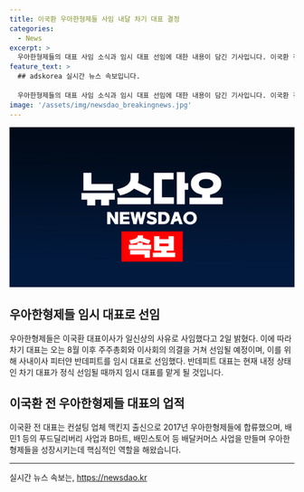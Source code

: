 ```yaml
---
title: 이국환 우아한형제들 사임 내달 차기 대표 결정
categories:
  - News
excerpt: >
  우아한형제들의 대표 사임 소식과 임시 대표 선임에 대한 내용이 담긴 기사입니다. 이국환 전 대표의 사임으로 이사회가 열리고 임시 대표가 선임되었으며, 내정 상태인 차기 대표는 8월 이후 주주총회와 이사회를 거쳐 선임될 예정이라고 합니다. 또한, 사내이사 피터얀 반데피트가 임시 대표로 선임되었는데, 이 전 대표는 우아한형제들을 성장시키는 핵심 역할을 했던 인물로 소개되었습니다.
feature_text: >
  ## adskorea 실시간 뉴스 속보입니다.

  우아한형제들의 대표 사임 소식과 임시 대표 선임에 대한 내용이 담긴 기사입니다. 이국환 전 대표의 사임으로 이사회가 열리고 임시 대표가 선임되었으며, 내정 상태인 차기 대표는 8월 이후 주주총회와 이사회를 거쳐 선임될 예정이라고 합니다. 또한, 사내이사 피터얀 반데피트가 임시 대표로 선임되었는데, 이 전 대표는 우아한형제들을 성장시키는 핵심 역할을 했던 인물로 소개되었습니다.
image: '/assets/img/newsdao_breakingnews.jpg'
---
```


<p><img src="/assets/img/newsdao_breakingnews.jpg" alt="adskorea 속보" /></p>

<h2 data-ke-size="size26">우아한형제들 임시 대표로 선임</h2>

<p data-ke-size="size16">우아한형제들은 이국환 대표이사가 일신상의 사유로 사임했다고 2일 밝혔다. 이에 따라 차기 대표는 오는 8월 이후 주주총회와 이사회의 의결을 거쳐 선임될 예정이며, 이를 위해 사내이사 피터얀 반데피트를 임시 대표로 선임했다. 반데피트 대표는 현재 내정 상태인 차기 대표가 정식 선임될 때까지 임시 대표를 맡게 될 것입니다.</p>

<h2 data-ke-size="size26">이국환 전 우아한형제들 대표의 업적</h2>

<p data-ke-size="size16">이국환 전 대표는 컨설팅 업체 맥킨지 출신으로 2017년 우아한형제들에 합류했으며, 배민1 등의 푸드딜리버리 사업과 B마트, 배민스토어 등 배달커머스 사업을 만들며 우아한형제들을 성장시키는데 핵심적인 역할을 해왔습니다.</p>

<hr>
실시간 뉴스 속보는, <a href="https://newsdao.kr" rel="dofollow">https://newsdao.kr</a>


